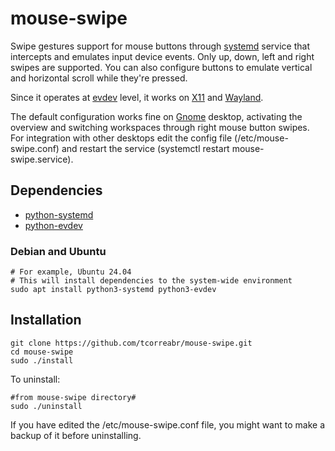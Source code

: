 # mouse-swipe

Swipe gestures support for mouse buttons through [systemd](https://systemd.io/) service that intercepts and emulates input device events. Only up, down, left and right swipes are supported. You can also configure buttons to emulate vertical and horizontal scroll while they're pressed.

Since it operates at [evdev](https://en.wikipedia.org/wiki/Evdev) level, it works on [X11](https://x.org/wiki/) and [Wayland](https://wayland.freedesktop.org/).

The default configuration works fine on [Gnome](https://www.gnome.org/) desktop, activating the overview and switching workspaces through right mouse button swipes. For integration with other desktops edit the config file (/etc/mouse-swipe.conf) and restart the service (systemctl restart mouse-swipe.service).

## Dependencies

- [python-systemd](https://github.com/systemd/python-systemd/)
- [python-evdev](https://github.com/gvalkov/python-evdev)

### Debian and Ubuntu

```shell
# For example, Ubuntu 24.04
# This will install dependencies to the system-wide environment
sudo apt install python3-systemd python3-evdev
```

## Installation

```shell
git clone https://github.com/tcorreabr/mouse-swipe.git
cd mouse-swipe
sudo ./install
```

To uninstall:

```shell
#from mouse-swipe directory#
sudo ./uninstall
```

If you have edited the /etc/mouse-swipe.conf file, you might want to make a backup of it before uninstalling.
